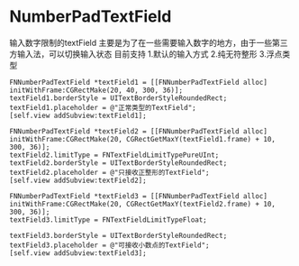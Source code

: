 # NumberPadTextField
输入数字限制的textField 
主要是为了在一些需要输入数字的地方，由于一些第三方输入法，可以切换输入状态
目前支持
1.默认的输入方式
2.纯无符整形
3.浮点类型

    FNNumberPadTextField *textField1 = [[FNNumberPadTextField alloc] initWithFrame:CGRectMake(20, 40, 300, 36)];
    textField1.borderStyle = UITextBorderStyleRoundedRect;
    textField1.placeholder = @"正常类型的TextField";
    [self.view addSubview:textField1];
    
    FNNumberPadTextField *textField2 = [[FNNumberPadTextField alloc] initWithFrame:CGRectMake(20, CGRectGetMaxY(textField1.frame) + 10, 300, 36)];
    textField2.limitType = FNTextFieldLimitTypePureUInt;
    textField2.borderStyle = UITextBorderStyleRoundedRect;
    textField2.placeholder = @"只接收正整形的TextField";
    [self.view addSubview:textField2];
    
    FNNumberPadTextField *textField3 = [[FNNumberPadTextField alloc] initWithFrame:CGRectMake(20, CGRectGetMaxY(textField2.frame) + 10, 300, 36)];
    textField3.limitType = FNTextFieldLimitTypeFloat;

    textField3.borderStyle = UITextBorderStyleRoundedRect;
    textField3.placeholder = @"可接收小数点的TextField";
    [self.view addSubview:textField3];
